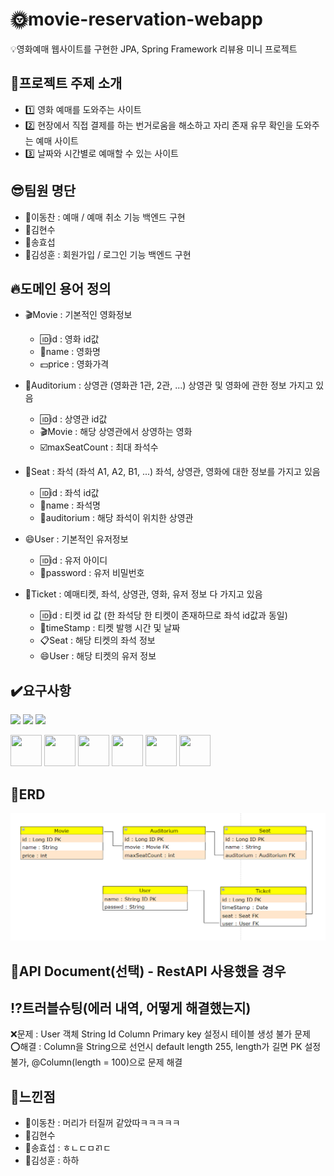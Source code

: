 # :sun_with_face:movie-reservation-webapp
:bulb:영화예매 웹사이트를 구현한 JPA, Spring Framework 리뷰용 미니 프로젝트

## :movie_camera:프로젝트 주제 소개
- :one: 영화 예매를 도와주는 사이트
- :two: 현장에서 직접 결제를 하는 번거로움을 해소하고 자리 존재 유무 확인을 도와주는 예매 사이트
- :three: 날짜와 시간별로 예매할 수 있는 사이트

## :sunglasses:팀원 명단
- :man:이동찬 : 예매 / 예매 취소 기능 백엔드 구현
- :man:김현수
- :man:송효섭
- :man:김성훈 : 회원가입 / 로그인 기능 백엔드 구현

## :fire:도메인 용어 정의
- :clapper:Movie : 기본적인 영화정보
  - :id:id : 영화 id값
  - :name_badge:name : 영화명
  - :dollar:price : 영화가격

- :cinema:Auditorium : 상영관 (영화관 1관, 2관, ...) 상영관 및 영화에 관한 정보 가지고 있음
  - :id:id : 상영관 id값
  - :clapper:Movie : 해당 상영관에서 상영하는 영화
  - :ballot_box_with_check:maxSeatCount : 최대 좌석수

- :seat:Seat : 좌석 (좌석 A1, A2, B1, ...) 좌석, 상영관, 영화에 대한 정보를 가지고 있음
  - :id:id : 좌석 id값
  - :name_badge:name : 좌석명
  - :cinema:auditorium : 해당 좌석이 위치한 상영관

- :smile:User : 기본적인 유저정보
  - :id:id : 유저 아이디
  - :no_entry_sign:password : 유저 비밀번호

- :ticket:Ticket : 예매티켓, 좌석, 상영관, 영화, 유저 정보 다 가지고 있음
  - :id:id : 티켓 id 값 (한 좌석당 한 티켓이 존재하므로 좌석 id값과 동일)
  - :date:timeStamp : 티켓 발행 시간 및 날짜
  - :clipboard:Seat : 해당 티켓의 좌석 정보
  - :smile:User : 해당 티켓의 유저 정보

## :heavy_check_mark:요구사항
<p>
<img src="https://img.shields.io/badge/Spring-6DB33F?style=for-the-badge&logo=spring&logoColor=white"/>
<img src="https://img.shields.io/badge/MySQL-005C84?style=for-the-badge&logo=mysql&logoColor=white"/>
<img src="https://img.shields.io/badge/Zoom-2D8CFF?style=for-the-badge&logo=zoom&logoColor=white"/>
</p>
<p>
<img src="https://cdn.jsdelivr.net/gh/devicons/devicon/icons/java/java-original-wordmark.svg" width="50" height="50"/>
<img src="https://cdn.jsdelivr.net/gh/devicons/devicon/icons/html5/html5-original.svg" width="50" height="50" />
<img src="https://cdn.jsdelivr.net/gh/devicons/devicon/icons/css3/css3-original.svg" width="50" height="50" />
<img src="https://cdn.jsdelivr.net/gh/devicons/devicon/icons/apache/apache-original-wordmark.svg" width="50" height="50" />
<img src="https://cdn.jsdelivr.net/gh/devicons/devicon/icons/tomcat/tomcat-original.svg" width="50" height="50" />
<img src="https://cdn.jsdelivr.net/gh/devicons/devicon/icons/github/github-original.svg" width="50" height="50" />
</p>

## :pencil:ERD
![ER Diagram for movie reservation project](/images/movie-erd1.png "ER Diagram")

## :book:API Document(선택) - RestAPI 사용했을 경우

## :interrobang:트러블슈팅(에러 내역, 어떻게 해결했는지)
:x:문제 : User 객체 String Id Column Primary key 설정시 테이블 생성 불가 문제<br>
:o:해결 : Column을 String으로 선언시 default length 255, length가 길면 PK 설정 불가, @Column(length = 100)으로 문제 해결


## :rainbow:느낀점
- :man:이동찬 : 머리가 터질꺼 같았따ㅋㅋㅋㅋㅋ
- :man:김현수
- :man:송효섭 : ㅎㄴㄷㅁㄺㄷ
- :man:김성훈 : 하하
